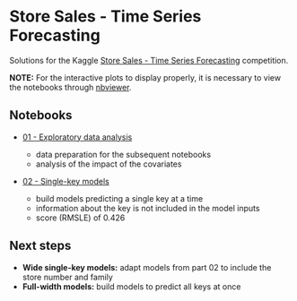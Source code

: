# Store Sales - Time Series Forecasting

Solutions for the Kaggle [Store Sales - Time Series Forecasting](https://www.kaggle.com/competitions/store-sales-time-series-forecasting) competition.

**NOTE:** For the interactive plots to display properly, it is necessary to view the notebooks through [nbviewer](https://nbviewer.org/github/joachxm/kaggle-store-sales/tree/main/).


## Notebooks

- [01 - Exploratory data analysis](https://nbviewer.org/github/joachxm/kaggle-store-sales/blob/main/01_exploratory-data-analysis.ipynb)
    - data preparation for the subsequent notebooks
    - analysis of the impact of the covariates

- [02 - Single-key models](https://nbviewer.org/github/joachxm/kaggle-store-sales/blob/main/02_single-key-models.ipynb)
    - build models predicting a single key at a time
    - information about the key is not included in the model inputs
    - score (RMSLE) of 0.426



## Next steps

- **Wide single-key models:** adapt models from part 02 to include the store number and family
- **Full-width models:** build models to predict all keys at once
